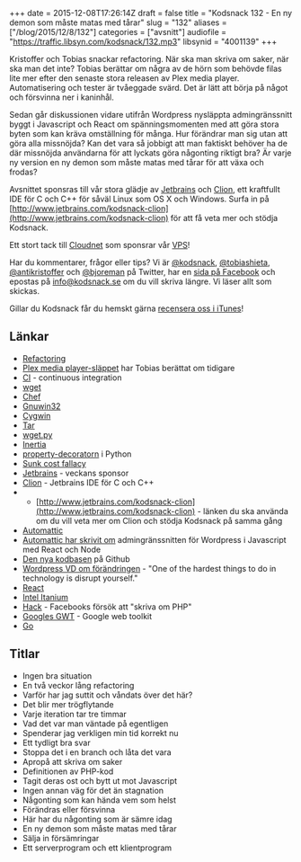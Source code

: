 +++
date = 2015-12-08T17:26:14Z
draft = false
title = "Kodsnack 132 - En ny demon som måste matas med tårar"
slug = "132"
aliases = ["/blog/2015/12/8/132"]
categories = ["avsnitt"]
audiofile = "https://traffic.libsyn.com/kodsnack/132.mp3"
libsynid = "4001139"
+++

Kristoffer och Tobias snackar refactoring. När ska man skriva om saker, när ska man det inte? Tobias berättar om några av de hörn som behövde filas lite mer efter den senaste stora releasen av Plex media player. Automatisering och tester är tvåeggade svärd. Det är lätt att börja på något och försvinna ner i kaninhål.

Sedan går diskussionen vidare utifrån Wordpress nysläppta admingränssnitt byggt i Javascript och React om spänningsmomenten med att göra stora byten som kan kräva omställning för många. Hur förändrar man sig utan att göra alla missnöjda? Kan det vara så jobbigt att man faktiskt behöver ha de där missnöjda användarna för att lyckats göra någonting riktigt bra? Är varje ny version en ny demon som måste matas med tårar för att växa och frodas?

Avsnittet sponsras till vår stora glädje av [Jetbrains](http://www.jetbrains.com) och [Clion](http://www.jetbrains.com/kodsnack-clion), ett kraftfullt IDE för C och C++ för såväl Linux som OS X och Windows. Surfa in på [http://www.jetbrains.com/kodsnack-clion](http://www.jetbrains.com/kodsnack-clion) för att få veta mer och stödja Kodsnack.

Ett stort tack till [Cloudnet](http://www.cloudnet.se) som sponsrar vår [VPS](http://en.wikipedia.org/wiki/Virtual_private_server)!

Har du kommentarer, frågor eller tips? Vi är [@kodsnack](https://www.twitter.com/kodsnack), [@tobiashieta](https://www.twitter.com/tobiashieta), [@antikristoffer](https://www.twitter.com/antikristoffer) och [@bjoreman](https://www.twitter.com/bjoreman) på Twitter, har en [sida på Facebook](https://www.facebook.com/kodsnack) och epostas på [info@kodsnack.se](mailto:info@kodsnack.se) om du vill skriva längre. Vi läser allt som skickas.

Gillar du Kodsnack får du hemskt gärna [recensera oss i iTunes](http://itunes.apple.com/se/podcast/kodsnack/id561631498?l=en)!

## Länkar ##
* [Refactoring](https://en.wikipedia.org/wiki/Code_refactoring)
* [Plex media player-släppet](https://kodsnack.se/125/) har Tobias berättat om tidigare
* [CI](https://en.wikipedia.org/wiki/Continuous_integration) - continuous integration 
* [wget](https://en.wikipedia.org/wiki/Wget)
* [Chef](https://en.wikipedia.org/wiki/Chef_%28software%29)
* [Gnuwin32](https://en.wikipedia.org/wiki/GnuWin32)
* [Cygwin](https://en.wikipedia.org/wiki/Cygwin)
* [Tar](https://en.wikipedia.org/wiki/Tar_%28computing%29)
* [wget.py](https://github.com/steveeJ/python-wget/blob/master/wget.py)
* [Inertia](https://en.wikipedia.org/wiki/Inertia)
* [property-decoratorn](http://stackoverflow.com/questions/17330160/how-does-the-property-decorator-work) i Python
* [Sunk cost fallacy](https://en.wikipedia.org/wiki/Sunk_costs#Loss_aversion_and_the_sunk_cost_fallacy)
* [Jetbrains](http://www.jetbrains.com) - veckans sponsor
* [Clion](http://www.jetbrains.com/kodsnack-clion) - Jetbrains IDE för C och C++
* * [http://www.jetbrains.com/kodsnack-clion](http://www.jetbrains.com/kodsnack-clion) - länken du ska använda om du vill veta mer om Clion och stödja Kodsnack på samma gång
* [Automattic](https://en.wikipedia.org/wiki/Automattic)
* [Automattic har skrivit om](https://developer.wordpress.com/2015/11/23/the-story-behind-the-new-wordpress-com/) admingränssnitten för Wordpress i Javascript med React och Node
* [Den nya kodbasen](https://github.com/Automattic/wp-calypso) på Github
* [Wordpress VD om förändringen](http://ma.tt/2015/11/dance-to-calypso/) - "One of the hardest things to do in technology is disrupt yourself."
* [React](https://facebook.github.io/react/index.html)
* [Intel Itanium](https://en.wikipedia.org/wiki/Itanium)
* [Hack](http://hacklang.org/) - Facebooks försök att "skriva om PHP"
* [Googles GWT](http://www.gwtproject.org/overview.html) - Google web toolkit
* [Go](https://golang.org/)

## Titlar ##
* Ingen bra situation
* En två veckor lång refactoring
* Varför har jag suttit och våndats över det här?
* Det blir mer trögflytande
* Varje iteration tar tre timmar
* Vad det var man väntade på egentligen
* Spenderar jag verkligen min tid korrekt nu
* Ett tydligt bra svar
* Stoppa det i en branch och låta det vara
* Apropå att skriva om saker
* Definitionen av PHP-kod
* Tagit deras ost och bytt ut mot Javascript
* Ingen annan väg för det än stagnation
* Någonting som kan hända vem som helst
* Förändras eller försvinna
* Här har du någonting som är sämre idag
* En ny demon som måste matas med tårar
* Sälja in försämringar
* Ett serverprogram och ett klientprogram